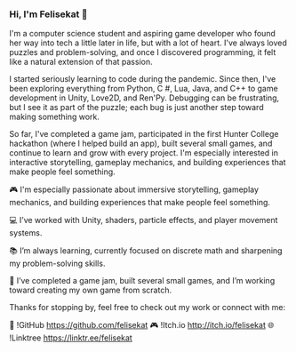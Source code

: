### Hi, I'm Felisekat 👋

I'm a computer science student and aspiring game developer who found her way into tech a little later in life, but with a lot of heart. I've always loved puzzles and problem-solving, and once I discovered programming, it felt like a natural extension of that passion.

I started seriously learning to code during the pandemic. Since then, I've been exploring everything from Python, C #, Lua, Java, and C++ to game development in Unity, Love2D, and Ren'Py. Debugging can be frustrating, but I see it as part of the puzzle; each bug is just another step toward making something work.

So far, I've completed a game jam, participated in the first Hunter College hackathon (where I helped build an app), built several small games, and continue to learn and grow with every project. I'm especially interested in interactive storytelling, gameplay mechanics, and building experiences that make people feel something.

🎮 I'm especially passionate about immersive storytelling, gameplay mechanics, and building experiences that make people feel something.

💻 I’ve worked with Unity, shaders, particle effects, and player movement systems.

📚 I’m always learning, currently focused on discrete math and sharpening my problem-solving skills.

🚀 I’ve completed a game jam, built several small games, and I’m working toward creating my own game from scratch.

Thanks for stopping by, feel free to check out my work or connect with me:

🔗 !GitHub https://github.com/felisekat 
🎮 !Itch.io http://itch.io/felisekat 
🌐 !Linktree https://linktr.ee/felisekat

